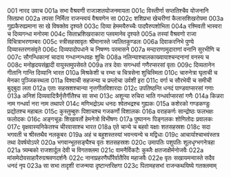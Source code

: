 001	नारद उवाच
001a	सभा वैश्रवणी राजञ्शतयोजनमायता
001c	विस्तीर्णा सप्ततिश्चैव योजनानि सितप्रभा
002a	तपसा निर्मिता राजन्स्वयं वैश्रवणेन सा
002c	शशिप्रभा खेचरीणां कैलासशिखरोपमा
003a	गुह्यकैरुह्यमाना सा खे विषक्तेव दृश्यते
003c	दिव्या हेममयैरुच्चैः पादपैरुपशोभिता
004a	रश्मिवती भास्वरा च दिव्यगन्धा मनोरमा
004c	सिताभ्रशिखराकारा प्लवमानेव दृश्यते
005a	तस्यां वैश्रवणो राजा विचित्राभरणाम्बरः
005c	स्त्रीसहस्रावृतः श्रीमानास्ते ज्वलितकुण्डलः
006a	दिवाकरनिभे पुण्ये दिव्यास्तरणसंवृते
006c	दिव्यपादोपधाने च निषण्णः परमासने
007a	मन्दाराणामुदाराणां वनानि सुरभीणि च
007c	सौगन्धिकानां चादाय गन्धान्गन्धवहः शुचिः
008a	नलिन्याश्चालकाख्यायाश्चन्दनानां वनस्य च
008c	मनोहृदयसंह्लादी वायुस्तमुपसेवते
009a	तत्र देवाः सगन्धर्वा गणैरप्सरसां वृताः
009c	दिव्यतानेन गीतानि गान्ति दिव्यानि भारत
010a	मिश्रकेशी च रम्भा च चित्रसेना शुचिस्मिता
010c	चारुनेत्रा घृताची च मेनका पुञ्जिकस्थला
011a	विश्वाची सहजन्या च प्रम्लोचा उर्वशी इरा
011c	वर्गा च सौरभेयी च समीची बुद्बुदा लता
012a	एताः सहस्रशश्चान्या नृत्तगीतविशारदाः
012c	उपतिष्ठन्ति धनदं पाण्डवाप्सरसां गणाः
013a	अनिशं दिव्यवादित्रैर्नृत्तैर्गीतैश्च सा सभा
013c	अशून्या रुचिरा भाति गन्धर्वाप्सरसां गणैः
014a	किन्नरा नाम गन्धर्वा नरा नाम तथापरे
014c	मणिभद्रोऽथ धनदः श्वेतभद्रश्च गुह्यकः
015a	कशेरको गण्डकण्डुः प्रद्योतश्च महाबलः
015c	कुस्तुम्बुरुः पिशाचश्च गजकर्णो विशालकः
016a	वराहकर्णः सान्द्रोष्ठः फलभक्षः फलोदकः
016c	अङ्गचूडः शिखावर्तो हेमनेत्रो विभीषणः
017a	पुष्पाननः पिङ्गलकः शोणितोदः प्रवालकः
017c	वृक्षवास्यनिकेतश्च चीरवासाश्च भारत
018a	एते चान्ये च बहवो यक्षाः शतसहस्रशः
018c	सदा भगवती च श्रीस्तथैव नलकूबरः
019a	अहं च बहुशस्तस्यां भवन्त्यन्ये च मद्विधाः
019c	आचार्याश्चाभवंस्तत्र तथा देवर्षयोऽपरे
020a	भगवान्भूतसङ्घैश्च वृतः शतसहस्रशः
020c	उमापतिः पशुपतिः शूलधृग्भगनेत्रहा
021a	त्र्यम्बको राजशार्दूल देवी च विगतक्लमा
021c	वामनैर्विकटैः कुब्जैः क्षतजाक्षैर्मनोजवैः
022a	मांसमेदोवसाहारैरुग्रश्रवणदर्शनैः
022c	नानाप्रहरणैर्घोरैर्वातैरिव महाजवैः
022e	वृतः सखायमन्वास्ते सदैव धनदं नृप
023a	सा सभा तादृशी राजन्मया दृष्टान्तरिक्षगा
023c	पितामहसभां राजन्कथयिष्ये गतक्लमाम्
